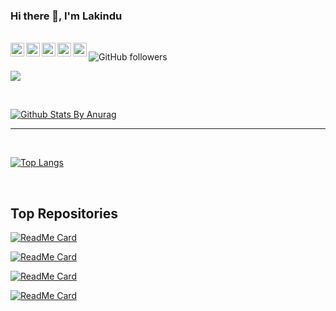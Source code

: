 ### Hi there 👋, I'm Lakindu

<br/>

<a href="https://stackexchange.com/users/9414366/ultimatex?tab=accounts">
  <img align="left" alt=" Reddit" width="22px" src="https://cdn.jsdelivr.net/npm/simple-icons@v3/icons/stackoverflow.svg" />
</a>
<a href="https://twitter.com/lakinduakash">
  <img align="left" alt="Hemant Joshi| Twitter" width="22px" src="https://cdn.jsdelivr.net/npm/simple-icons@v3/icons/twitter.svg" />
</a>
<a href="https://www.linkedin.com/in/lakinduakash/">
  <img align="left" alt="Linkedin" width="22px" src="https://cdn.jsdelivr.net/npm/simple-icons@v3/icons/linkedin.svg" />
</a>
<a href="https://www.instagram.com/lakinduakash/">
  <img align="left" alt="Instagram" width="22px" src="https://cdn.jsdelivr.net/npm/simple-icons@v3/icons/instagram.svg" />
</a>
<a href="https://www.reddit.com/user/ultimatexl/">
  <img align="left" alt=" Reddit" width="22px" src="https://cdn.jsdelivr.net/npm/simple-icons@v3/icons/reddit.svg" />
</a>

![GitHub followers](https://img.shields.io/github/followers/lakinduakash?logo=GitHub&style=for-the-badge)


![](https://visitor-badge.glitch.me/badge?page_id=lakinduakash)

<br />

<!--
**lakinduakash/lakinduakash** is a ✨ _special_ ✨ repository because its `README.md` (this file) appears on your GitHub profile.

Here are some ideas to get you started:

- 🔭 I’m currently working on ...
- 🌱 I’m currently learning ...
- 👯 I’m looking to collaborate on ...
- 🤔 I’m looking for help with ...
- 💬 Ask me about ...
- 📫 How to reach me: ...
- 😄 Pronouns: ...
- ⚡ Fun fact: ...
-->

[![Github Stats By Anurag](https://github-readme-stats.vercel.app/api?username=lakinduakash&show_icons=true&title_color=fff&icon_color=79ff97&text_color=9f9f9f&bg_color=151515&count_private=true)](https://github.com/anuraghazra/github-readme-stats)

*************

<br />

[![Top Langs](https://github-readme-stats.vercel.app/api/top-langs/?username=lakinduakash&&title_color=fff&icon_color=79ff97&text_color=9f9f9f&bg_color=151515&count_private=true)](https://github.com/anuraghazra/github-readme-stats)

<br/>

<!--[![willianrod's wakatime stats](https://github-readme-stats.vercel.app/api/wakatime?username=lakinduakash)](https://github.com/anuraghazra/github-readme-stats) -->

## Top Repositories

[![ReadMe Card](https://github-readme-stats.vercel.app/api/pin/?username=lakinduakash&repo=linux-wifi-hotspot&title_color=fff&icon_color=79ff97&text_color=9f9f9f&bg_color=151515)](https://github.com/lakinduakash/linux-wifi-hotspot)

[![ReadMe Card](https://github-readme-stats.vercel.app/api/pin/?username=lakinduakash&repo=wadec12&title_color=fff&icon_color=79ff97&text_color=9f9f9f&bg_color=151515)](https://github.com/lakinduakash/wadec12)

[![ReadMe Card](https://github-readme-stats.vercel.app/api/pin/?username=lakinduakash&repo=asus-screenpad-control&title_color=fff&icon_color=79ff97&text_color=9f9f9f&bg_color=151515)](https://github.com/lakinduakash/asus-screenpad-control)

[![ReadMe Card](https://github-readme-stats.vercel.app/api/pin/?username=lakinduakash&repo=gravity&title_color=fff&icon_color=79ff97&text_color=9f9f9f&bg_color=151515)](https://github.com/lakinduakash/gravity)
